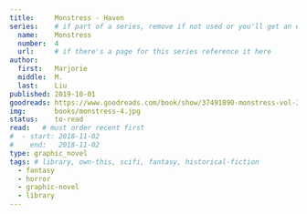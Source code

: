 ```yaml
---
title:     Monstress - Haven
series:    # if part of a series, remove if not used or you'll get an error
  name:    Monstress
  number:  4
  url:     # if there's a page for this series reference it here
author: 
  first:   Marjorie 
  middle:  M.
  last:    Liu
published: 2019-10-01 
goodreads: https://www.goodreads.com/book/show/37491890-monstress-vol-3
img:       books/monstress-4.jpg
status:    to-read
read:   # must order recent first
#  - start: 2018-11-02 
#    end:   2018-11-02
type: graphic_novel
tags: # library, own-this, scifi, fantasy, historical-fiction
  - fantasy
  - horror
  - graphic-novel
  - library
---
```


